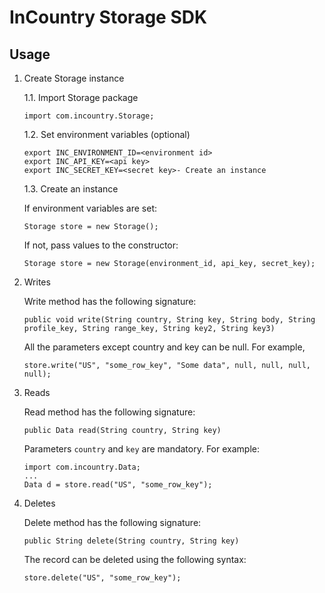 InCountry Storage SDK
============

Usage
-----

1) Create Storage instance

    1.1. Import Storage package
    ```
    import com.incountry.Storage;
    ```
    1.2. Set environment variables (optional)
    ```
    export INC_ENVIRONMENT_ID=<environment id>
    export INC_API_KEY=<api key>
    export INC_SECRET_KEY=<secret key>- Create an instance
    ```
    1.3. Create an instance
    
    If environment variables are set:
    ```
    Storage store = new Storage();
    ```
    If not, pass values to the constructor:
    ```
    Storage store = new Storage(environment_id, api_key, secret_key);
    ```
2) Writes

    Write method has the following signature:
    ```
    public void write(String country, String key, String body, String profile_key, String range_key, String key2, String key3)
    ```
    All the parameters except country and key can be null. For example,
    ```
    store.write("US", "some_row_key", "Some data", null, null, null, null);
    ```
3) Reads

    Read method has the following signature:
    ```
    public Data read(String country, String key)
    ```
    Parameters `country` and `key` are mandatory. For example:
    ```
    import com.incountry.Data;
    ...
    Data d = store.read("US", "some_row_key");
    ```
4) Deletes

    Delete method has the following signature:
    ```
    public String delete(String country, String key)
    ```
    The record can be deleted using the following syntax:
    ```
    store.delete("US", "some_row_key");
    ```
